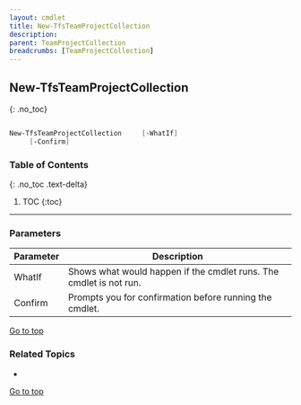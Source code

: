 ```yaml
---
layout: cmdlet
title: New-TfsTeamProjectCollection
description: 
parent: TeamProjectCollection
breadcrumbs: [TeamProjectCollection]
---
```

## New-TfsTeamProjectCollection
{: .no_toc}



```powershell

New-TfsTeamProjectCollection     [-WhatIf]
     [-Confirm]

```

### Table of Contents
{: .no_toc .text-delta}

1. TOC
{:toc}

-----
### Parameters

| Parameter | Description |
|:----------|-------------|
 | WhatIf | Shows what would happen if the cmdlet runs. The cmdlet is not run. |
 | Confirm | Prompts you for confirmation before running the cmdlet. |
 
[Go to top](#new-tfsteamprojectcollection)

### Related Topics

* 


[Go to top](#new-tfsteamprojectcollection)

